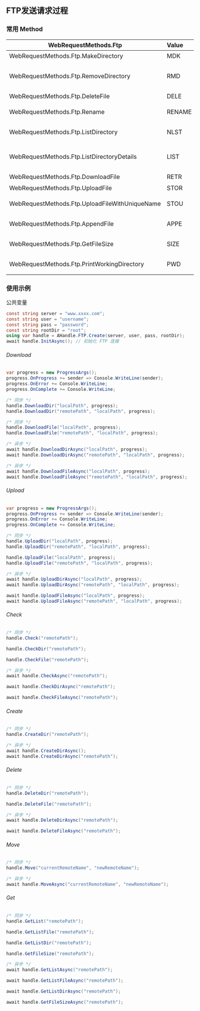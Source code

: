 ﻿## FTP发送请求过程

### 常用 Method

| WebRequestMethods.Ftp                          | Value   | Description     |
|------------------------------------------------|:--------|:----------------|
| WebRequestMethods.Ftp.MakeDirectory            | MDK     | 创建文件夹           | 
| WebRequestMethods.Ftp.RemoveDirectory          | RMD     | 删除文件夹(要求空目录)    |
| WebRequestMethods.Ftp.DeleteFile               | DELE    | 删除文件            |
| WebRequestMethods.Ftp.Rename                   | RENAME  | 文件/文件夹 重命名      |
| WebRequestMethods.Ftp.ListDirectory            | NLST    | 获取目录列表          |
| WebRequestMethods.Ftp.ListDirectoryDetails     | LIST    | 获取目录列表(详细信息)    |
| WebRequestMethods.Ftp.DownloadFile             | RETR    | 下载文件            |
| WebRequestMethods.Ftp.UploadFile               | STOR    | 上传文件            |
| WebRequestMethods.Ftp.UploadFileWithUniqueName | STOU    | 上传唯一ID文件        |
| WebRequestMethods.Ftp.AppendFile               | APPE    | 附加文件内容          |
| WebRequestMethods.Ftp.GetFileSize              | SIZE    | 获取文件大小          |
| WebRequestMethods.Ftp.PrintWorkingDirectory    | PWD     | 输出工作目录          |

### 使用示例

公共变量

```csharp
const string server = "www.xxxx.com";
const string user = "username";
const string pass = "password";
const string rootDir = "root";
using var handle = AHandle.FTP.Create(server, user, pass, rootDir);
await handle.InitAsync(); // 初始化 FTP 连接
```

###### Download

```csharp
var progress = new ProgressArgs();
progress.OnProgress += sender => Console.WriteLine(sender);
progress.OnError += Console.WriteLine;
progress.OnComplete += Console.WriteLine;

/* 同步 */ 
handle.DownloadDir("localPath", progress); 
handle.DownloadDir("remotePath", "localPath", progress); 

/* 同步 */ 
handle.DownloadFile("localPath", progress); 
handle.DownloadFile("remotePath", "localPath", progress); 

/* 异步 */ 
await handle.DownloadDirAsync("localPath", progress);
await handle.DownloadDirAsync("remotePath", "localPath", progress);

/* 异步 */ 
await handle.DownloadFileAsync("localPath", progress);
await handle.DownloadFileAsync("remotePath", "localPath", progress);
```

###### Upload

```csharp
var progress = new ProgressArgs();
progress.OnProgress += sender => Console.WriteLine(sender);
progress.OnError += Console.WriteLine;
progress.OnComplete += Console.WriteLine;

/* 同步 */ 
handle.UploadDir("localPath", progress); 
handle.UploadDir("remotePath", "localPath", progress); 

handle.UploadFile("localPath", progress); 
handle.UploadFile("remotePath", "localPath", progress); 

/* 异步 */ 
await handle.UploadDirAsync("localPath", progress);
await handle.UploadDirAsync("remotePath", "localPath", progress); 

await handle.UploadFileAsync("localPath", progress);
await handle.UploadFileAsync("remotePath", "localPath", progress); 
```

###### Check

```csharp
/* 同步 */ 
handle.Check("remotePath"); 

handle.CheckDir("remotePath"); 

handle.CheckFile("remotePath"); 

/* 异步 */ 
await handle.CheckAsync("remotePath"); 

await handle.CheckDirAsync("remotePath"); 

await handle.CheckFileAsync("remotePath"); 
```

###### Create

```csharp
/* 同步 */ 
handle.CreateDir("remotePath"); 

/* 异步 */ 
await handle.CreateDirAsync(); 
await handle.CreateDirAsync("remotePath"); 
```

###### Delete

```csharp
/* 同步 */ 
handle.DeleteDir("remotePath"); 

handle.DeleteFile("remotePath"); 

/* 异步 */ 
await handle.DeleteDirAsync("remotePath"); 

await handle.DeleteFileAsync("remotePath"); 
```

###### Move

```csharp
/* 同步 */ 
handle.Move("currentRemoteName", "newRemoteName"); 

/* 异步 */ 
await handle.MoveAsync("currentRemoteName", "newRemoteName"); 

```

###### Get

```csharp
/* 同步 */ 
handle.GetList("remotePath"); 

handle.GetListFile("remotePath"); 

handle.GetListDir("remotePath"); 

handle.GetFileSize("remotePath"); 

/* 异步 */ 
await handle.GetListAsync("remotePath"); 

await handle.GetListFileAsync("remotePath"); 

await handle.GetListDirAsync("remotePath"); 

await handle.GetFileSizeAsync("remotePath"); 

```
